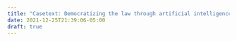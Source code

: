 ```yaml
---
title: "Casetext: Democratizing the law through artificial intelligence"
date: 2021-12-25T21:39:06-05:00
draft: true
---
```


